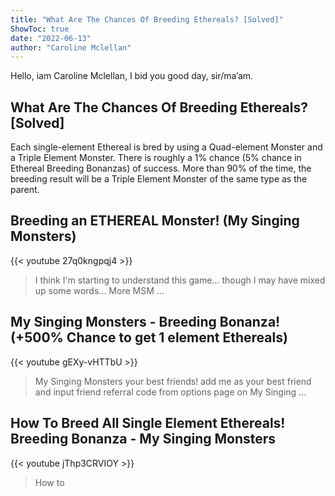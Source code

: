 ```yaml
---
title: "What Are The Chances Of Breeding Ethereals? [Solved]"
ShowToc: true 
date: "2022-06-13"
author: "Caroline Mclellan" 
---
```


Hello, iam Caroline Mclellan, I bid you good day, sir/ma’am.
## What Are The Chances Of Breeding Ethereals? [Solved]
 Each single-element Ethereal is bred by using a Quad-element Monster and a Triple Element Monster. There is roughly a 1% chance (5% chance in Ethereal Breeding Bonanzas) of success. More than 90% of the time, the breeding result will be a Triple Element Monster of the same type as the parent.

## Breeding an ETHEREAL Monster! (My Singing Monsters)
{{< youtube 27q0kngpqj4 >}}
>I think I'm starting to understand this game... though I may have mixed up some words... More MSM ...

## My Singing Monsters - Breeding Bonanza! (+500% Chance to get 1 element Ethereals)
{{< youtube gEXy-vHTTbU >}}
>My Singing Monsters your best friends! add me as your best friend and input friend referral code from options page on My Singing ...

## How To Breed All Single Element Ethereals! Breeding Bonanza - My Singing Monsters
{{< youtube jThp3CRVIOY >}}
>How to 

